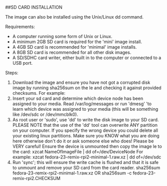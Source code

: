 ##SD CARD INSTALLATION

The image can also be installed using the Unix/Linux dd command.

Requirements:
- A computer running some form of Unix or Linux.
- A minimum 2GB SD card is required for the 'mini' image install.
- A 4GB SD card is recommended for 'minimal' image installs.
- A 8GB SD card is recommended for all other disk images.
- A SD/SDHC card writer, either built in to the computer or connected to a USB port.

Steps:

1. Download the image and ensure you have not got a corrupted disk image by running sha256sum on the  le and checking it against provided checksums.
For example:
2. Insert your sd card and determine which device node has been assigned to your media. Read /var/log/messages or run 'dmesg' 'to learn which device was assigned to your media (this will be something like /dev/sdc or /dev/mmcblk0).
3. As root user or 'sudo', use 'dd' to write the disk image to your SD card.
PLEASE NOTE that the use of the 'dd' tool can overwrite ANY partition on your computer. If you specify the wrong device you could delete all your existing linux partitions. Make sure you KNOW what you are doing here otherwise don't do it or ask someone else who does! Please be VERY careful!
Ensure the device is unmounted then copy the image  le to the card: xzcat NameOfImageFile | dd of=/dev/DeviceNode
For example:
xzcat fedora-23-remix-rpi2-minimal-1.raw.xz | dd of=/dev/sdc
4. Run 'sync'; this will ensure the write cache is flushed and that it is safe to unmount and remove your SD card from the card reader.
sha256sum fedora-23-remix-rpi2-minimal-1.raw.xz
 OR
 sha256sum -c fedora-23-remix-rpi2.CHECKSUM
 
